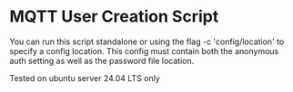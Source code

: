 # MQTT User Creation Script

You can run this script standalone or using the flag -c 'config/location' to specify a config location. This config must contain both the anonymous auth setting as well as the password file location.

Tested on ubuntu server 24.04 LTS only
